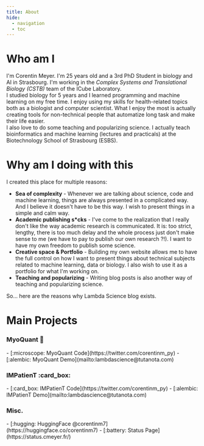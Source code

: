 ```yaml
---
title: About
hide:
  - navigation
  - toc
---
```


<style>
.md-main__inner {
  max-width: 850px;
}
</style>

# Who am I

I'm Corentin Meyer. I'm 25 years old and a 3rd PhD Student in biology and AI in Strasbourg. I'm working in the _Complex Systems and Translational Biology (CSTB)_ team of the ICube Laboratory.  
I studied biology for 5 years and I learned programming and machine learning on my free time. I enjoy using my skills for health-related topics both as a biologist and computer scientist. What I enjoy the most is actually creating tools for non-technical people that automatize long task and make their life easier.  
I also love to do some teaching and popularizing science. I actually teach bioinformatics and machine learning (lectures and practicals) at the Biotechnology School of Strasbourg (ESBS).

# Why am I doing with this

I created this place for multiple reasons:

- **Sea of complexity** - Whenever we are talking about science, code and machine learning, things are always presented in a complicated way. And I believe it doesn't have to be this way. I wish to present things in a simple and calm way.
- **Academic publishing s\*cks** - I've come to the realization that I really don't like the way academic research is communicated. It is: too strict, lengthy, there is too much delay and the whole process just don't make sense to me (we have to pay to publish our own research ?!). I want to have my own freedom to publish some science.
- **Creative space & Portfolio** - Building my own website allows me to have the full control on how I want to present things about technical subjects related to machine learning, data or biology. I also wish to use it as a portfolio for what I'm working on.
- **Teaching and popularizing** - Writing blog posts is also another way of teaching and popularizing science.

So... here are the reasons why Lambda Science blog exists.

# Main Projects

### MyoQuant :microscope:

<div class="grid cards" markdown>
- [:microscope: MyoQuant Code](https://twitter.com/corentinm_py)
- [:alembic: MyoQuant Demo](mailto:lambdascience@tutanota.com)
</div>

### IMPatienT :card_box:

<div class="grid cards" markdown>
- [:card_box: IMPatienT Code](https://twitter.com/corentinm_py)
- [:alembic:  IMPatienT Demo](mailto:lambdascience@tutanota.com)
</div>

### Misc.

<div class="grid cards" markdown>
- [:hugging: HuggingFace @corentinm7](https://huggingface.co/corentinm7)
- [:battery: Status Page](https://status.cmeyer.fr/)
</div>
